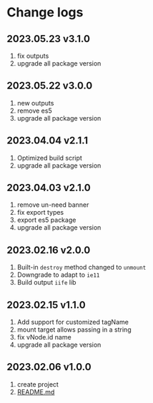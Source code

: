 # Change logs

## 2023.05.23 v3.1.0

1. fix outputs
2. upgrade all package version

## 2023.05.22 v3.0.0

1. new outputs
2. remove es5
3. upgrade all package version

## 2023.04.04 v2.1.1

1. Optimized build script
2. upgrade all package version

## 2023.04.03 v2.1.0

1. remove un-need banner
2. fix export types
3. export es5 package
4. upgrade all package version

## 2023.02.16 v2.0.0

1. Built-in `destroy` method changed to `unmount`
2. Downgrade to adapt to `ie11`
3. Build output `iife` lib

## 2023.02.15 v1.1.0

1. Add support for customized tagName
2. mount target allows passing in a string
3. fix vNode.id name
4. upgrade all package version

## 2023.02.06 v1.0.0

1. create project
2. [README.md](./README.md)
